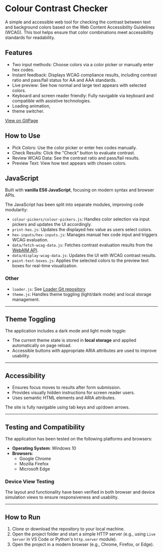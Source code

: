 # Colour Contrast Checker

A simple and accessible web tool for checking the contrast between text and background colors based on the Web Content Accessibility Guidelines (WCAG). This tool helps ensure that color combinations meet accessibility standards for readability.

## Features

- Two input methods: Choose colors via a color picker or manually enter hex codes.
- Instant feedback: Displays WCAG compliance results, including contrast ratio and pass/fail status for AA and AAA standards.
- Live preview: See how normal and large text appears with selected colors.
- Keyboard and screen reader friendly: Fully navigable via keyboard and compatible with assistive technologies.
- Loading animation,
- theme switcher.

[View on GitPage](https://chrisnajman.github.io/colour-contrast-checker)

## How to Use

- Pick Colors: Use the color picker or enter hex codes manually.
- Check Results: Click the "Check" button to evaluate contrast.
- Review WCAG Data: See the contrast ratio and pass/fail results.
- Preview Text: View how text appears with chosen colors.

## JavaScript

Built with **vanilla ES6 JavaScript**, focusing on modern syntax and browser APIs.

The JavaScript has been split into separate modules, improving code modularity:

- `colour-pickers/colour-pickers.js`: Handles color selection via input pickers and updates the UI accordingly.
- `print-hex.js`: Updates the displayed hex value as users select colors.
- `hex-inputs/hex-inputs.js`: Manages manual hex code input and triggers WCAG evaluation.
- `data/fetch-wcag-data.js`: Fetches contrast evaluation results from the [WebAIM API](https://webaim.org/resources/contrastchecker/).
- `data/display-wcag-data.js`: Updates the UI with WCAG contrast results.
- `paint-text-boxes.js`: Applies the selected colors to the preview text boxes for real-time visualization.

### Other

- `loader.js`: See [Loader Git repository](https://github.com/chrisnajman/loader)
- `theme.js`: Handles theme toggling (light/dark mode) and local storage management.

---

## Theme Toggling

The application includes a dark mode and light mode toggle:

- The current theme state is stored in **local storage** and applied automatically on page reload.
- Accessible buttons with appropriate ARIA attributes are used to improve usability.

---

## Accessibility

- Ensures focus moves to results after form submission.
- Provides visually hidden instructions for screen reader users.
- Uses semantic HTML elements and ARIA attributes.

The site is fully navigable using tab keys and up/down arrows.

---

## Testing and Compatibility

The application has been tested on the following platforms and browsers:

- **Operating System**: Windows 10
- **Browsers**:
  - Google Chrome
  - Mozilla Firefox
  - Microsoft Edge

### Device View Testing

The layout and functionality have been verified in both browser and device simulation views to ensure responsiveness and usability.

---

## How to Run

1. Clone or download the repository to your local machine.
2. Open the project folder and start a simple HTTP server (e.g., using `Live Server` in VS Code or Python's `http.server` module).
3. Open the project in a modern browser (e.g., Chrome, Firefox, or Edge).

